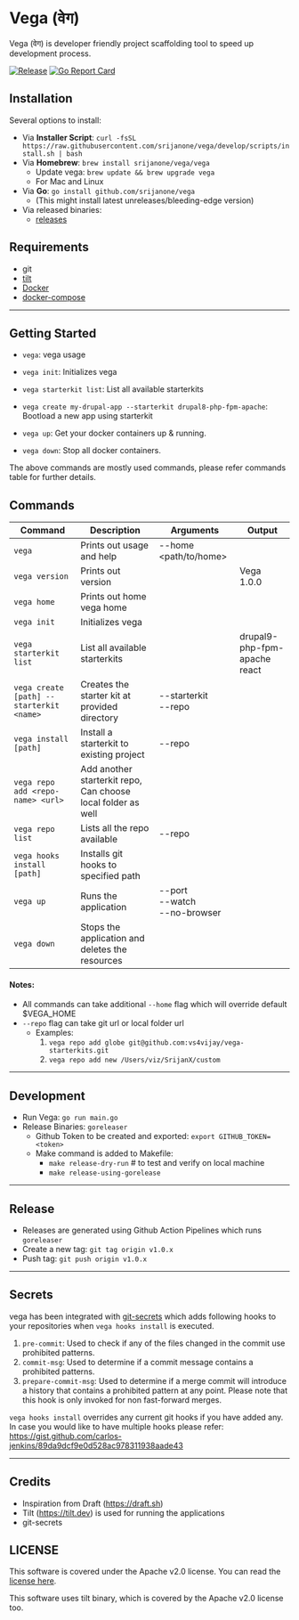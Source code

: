 # Vega (वेग)

Vega (वेग) is developer friendly project scaffolding tool to speed up development process.

[![Release](https://github.com/srijanone/vega/workflows/Release/badge.svg)](https://github.com/srijanone/vega/releases)
[![Go Report Card](https://goreportcard.com/badge/github.com/srijanone/vega)](https://goreportcard.com/report/github.com/srijanone/vega)

## Installation

Several options to install:

- Via **Installer Script**: `curl -fsSL https://raw.githubusercontent.com/srijanone/vega/develop/scripts/install.sh | bash`
- Via **Homebrew**: `brew install srijanone/vega/vega`
  - Update vega: `brew update && brew upgrade vega`
  - For Mac and Linux
- Via **Go**: `go install github.com/srijanone/vega`
  - (This might install latest unreleases/bleeding-edge version)
- Via released binaries:
  - [releases](https://github.com/srijanone/vega/releases)

## Requirements

- git
- [tilt](https://docs.tilt.dev/install.html)
- [Docker](https://docs.docker.com/install/)
- [docker-compose](https://docs.docker.com/compose/install/)

---

## Getting Started

- `vega`: vega usage

- `vega init`: Initializes vega

- `vega starterkit list`: List all available starterkits

- `vega create my-drupal-app --starterkit drupal8-php-fpm-apache`: Bootload a new app using starterkit

- `vega up`: Get your docker containers up & running.

- `vega down`: Stop all docker containers.

The above commands are mostly used commands, please refer commands table for further details.

## Commands

| Command                                      | Description                                                                           | Arguments                                       | Output     |
| -------------------------------------------- | ------------------------------------------------------------------------------------- | ----------------------------------------------- | ---------- |
| `vega`                                         | Prints out usage and help                                                             | \--home <path/to/home>                          |            |
| `vega version`                                 | Prints out version                                                                    |                                                 | Vega 1.0.0 |
| `vega home`                                    | Prints out home vega home                                                             |                                                 |            |
| `vega init`                                    | Initializes vega                                                                      |                                                 |            |
| `vega starterkit list`                         | List all available starterkits                                                        |                                                 | drupal9-php-fpm-apache<br>react    |
| `vega create [path] --starterkit <name>`       | Creates the starter kit at provided directory                                         | \--starterkit <name><br>\--repo <repo>          |            |
| `vega install [path]`                          | Install a starterkit to existing project                                              | \--repo <repo>                                   |            |
| `vega repo add <repo-name> <url>`              | Add another starterkit repo, Can choose local folder as well                          |                                                 |            |
| `vega repo list`                               | Lists all the repo available                                                          | \--repo <repo>                                  |            |
| `vega hooks install [path]`                    | Installs git hooks to specified path                                                  |                                                 |            |
| `vega up`                                      | Runs the application                                                                  | \--port <log-port><br>\--watch<br>\--no-browser |            |
| `vega down`                                    | Stops the application and deletes the resources                                       |                                                 |            |

#### Notes:
- All commands can take additional `--home` flag which will override default $VEGA_HOME
- `--repo` flag can take git url or local folder url
  - Examples:
    1. `vega repo add globe git@github.com:vs4vijay/vega-starterkits.git`
    2. `vega repo add new /Users/viz/SrijanX/custom`

---

## Development

- Run Vega: `go run main.go`
- Release Binaries: `goreleaser`
  - Github Token to be created and exported: `export GITHUB_TOKEN=<token>`
  - Make command is added to Makefile:
    - `make release-dry-run`        # to test and verify on local machine
    - `make release-using-gorelease`

---

## Release
- Releases are generated using Github Action Pipelines which runs `goreleaser`
- Create a new tag: `git tag origin v1.0.x`
- Push tag: `git push origin v1.0.x`

---

## Secrets
vega has been integrated with [git-secrets](https://github.com/awslabs/git-secrets) which adds following hooks to your repositories when ```vega hooks install``` is executed.

  1. ```pre-commit```: Used to check if any of the files changed in the commit
       use prohibited patterns.
  2. ```commit-msg```: Used to determine if a commit message contains a
       prohibited patterns.
  3. ```prepare-commit-msg```: Used to determine if a merge commit will
       introduce a history that contains a prohibited pattern at any point.
       Please note that this hook is only invoked for non fast-forward merges.

```vega hooks install``` overrides any current git hooks if you have added any. In case you would like to have multiple
hooks please refer: https://gist.github.com/carlos-jenkins/89da9dcf9e0d528ac978311938aade43

---

## Credits

- Inspiration from Draft (https://draft.sh)
- Tilt (https://tilt.dev) is used for running the applications
- git-secrets

## LICENSE

This software is covered under the Apache v2.0 license. You can read the [license here](LICENSE).

This software uses tilt binary, which is covered by the Apache v2.0 license too.
